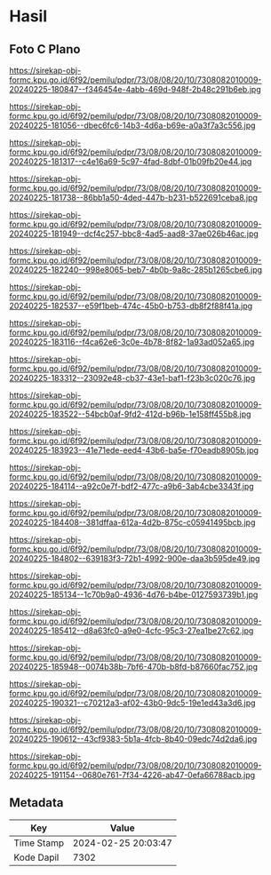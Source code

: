 # Hasil

## Foto C Plano

https://sirekap-obj-formc.kpu.go.id/6f92/pemilu/pdpr/73/08/08/20/10/7308082010009-20240225-180847--f346454e-4abb-469d-948f-2b48c291b6eb.jpg

https://sirekap-obj-formc.kpu.go.id/6f92/pemilu/pdpr/73/08/08/20/10/7308082010009-20240225-181056--dbec6fc6-14b3-4d6a-b69e-a0a3f7a3c556.jpg

https://sirekap-obj-formc.kpu.go.id/6f92/pemilu/pdpr/73/08/08/20/10/7308082010009-20240225-181317--c4e16a69-5c97-4fad-8dbf-01b09fb20e44.jpg

https://sirekap-obj-formc.kpu.go.id/6f92/pemilu/pdpr/73/08/08/20/10/7308082010009-20240225-181738--86bb1a50-4ded-447b-b231-b522691ceba8.jpg

https://sirekap-obj-formc.kpu.go.id/6f92/pemilu/pdpr/73/08/08/20/10/7308082010009-20240225-181949--dcf4c257-bbc8-4ad5-aad8-37ae026b46ac.jpg

https://sirekap-obj-formc.kpu.go.id/6f92/pemilu/pdpr/73/08/08/20/10/7308082010009-20240225-182240--998e8065-beb7-4b0b-9a8c-285b1265cbe6.jpg

https://sirekap-obj-formc.kpu.go.id/6f92/pemilu/pdpr/73/08/08/20/10/7308082010009-20240225-182537--e59f1beb-474c-45b0-b753-db8f2f88f41a.jpg

https://sirekap-obj-formc.kpu.go.id/6f92/pemilu/pdpr/73/08/08/20/10/7308082010009-20240225-183116--f4ca62e6-3c0e-4b78-8f82-1a93ad052a65.jpg

https://sirekap-obj-formc.kpu.go.id/6f92/pemilu/pdpr/73/08/08/20/10/7308082010009-20240225-183312--23092e48-cb37-43e1-baf1-f23b3c020c76.jpg

https://sirekap-obj-formc.kpu.go.id/6f92/pemilu/pdpr/73/08/08/20/10/7308082010009-20240225-183522--54bcb0af-9fd2-412d-b96b-1e158ff455b8.jpg

https://sirekap-obj-formc.kpu.go.id/6f92/pemilu/pdpr/73/08/08/20/10/7308082010009-20240225-183923--41e71ede-eed4-43b6-ba5e-f70eadb8905b.jpg

https://sirekap-obj-formc.kpu.go.id/6f92/pemilu/pdpr/73/08/08/20/10/7308082010009-20240225-184114--a92c0e7f-bdf2-477c-a9b6-3ab4cbe3343f.jpg

https://sirekap-obj-formc.kpu.go.id/6f92/pemilu/pdpr/73/08/08/20/10/7308082010009-20240225-184408--381dffaa-612a-4d2b-875c-c05941495bcb.jpg

https://sirekap-obj-formc.kpu.go.id/6f92/pemilu/pdpr/73/08/08/20/10/7308082010009-20240225-184802--639183f3-72b1-4992-900e-daa3b595de49.jpg

https://sirekap-obj-formc.kpu.go.id/6f92/pemilu/pdpr/73/08/08/20/10/7308082010009-20240225-185134--1c70b9a0-4936-4d76-b4be-0127593739b1.jpg

https://sirekap-obj-formc.kpu.go.id/6f92/pemilu/pdpr/73/08/08/20/10/7308082010009-20240225-185412--d8a63fc0-a9e0-4cfc-95c3-27ea1be27c62.jpg

https://sirekap-obj-formc.kpu.go.id/6f92/pemilu/pdpr/73/08/08/20/10/7308082010009-20240225-185948--0074b38b-7bf6-470b-b8fd-b87660fac752.jpg

https://sirekap-obj-formc.kpu.go.id/6f92/pemilu/pdpr/73/08/08/20/10/7308082010009-20240225-190321--c70212a3-af02-43b0-9dc5-19e1ed43a3d6.jpg

https://sirekap-obj-formc.kpu.go.id/6f92/pemilu/pdpr/73/08/08/20/10/7308082010009-20240225-190612--43cf9383-5b1a-4fcb-8b40-09edc74d2da6.jpg

https://sirekap-obj-formc.kpu.go.id/6f92/pemilu/pdpr/73/08/08/20/10/7308082010009-20240225-191154--0680e761-7f34-4226-ab47-0efa66788acb.jpg


## Metadata

| Key        | Value               |
| ---------- | ------------------- |
| Time Stamp | 2024-02-25 20:03:47 |
| Kode Dapil | 7302                |



